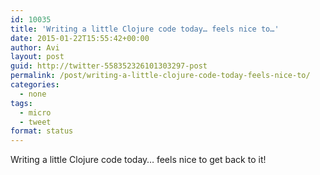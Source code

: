 ```yaml
---
id: 10035
title: 'Writing a little Clojure code today… feels nice to…'
date: 2015-01-22T15:55:42+00:00
author: Avi
layout: post
guid: http://twitter-558352326101303297-post
permalink: /post/writing-a-little-clojure-code-today-feels-nice-to/
categories:
  - none
tags:
  - micro
  - tweet
format: status
---
```

Writing a little Clojure code today… feels nice to get back to it!